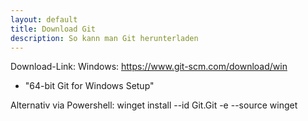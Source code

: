 ```yaml
---
layout: default
title: Download Git
description: So kann man Git herunterladen
---
```


Download-Link:
Windows: https://www.git-scm.com/download/win
- "64-bit Git for Windows Setup"

Alternativ via Powershell:
winget install --id Git.Git -e --source winget